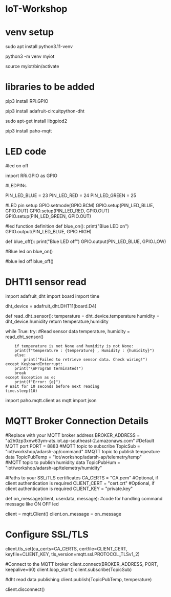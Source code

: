 # IoT-Workshop

# venv setup

sudo apt install python3.11-venv

python3 -m venv myiot

source myiot/bin/activate

# libraries to be added
pip3 install RPi.GPIO

pip3 install adafruit-circuitpython-dht

sudo apt-get install libgpiod2

pip3 install paho-mqtt

# LED code
#led on off

import RRi.GPIO as GPIO

#LEDPINs

PIN_LED_BLUE = 23
PIN_LED_RED = 24
PIN_LED_GREEN = 25

#LED pin setup
GPIO.setmode(GPIO.BCM)
GPIO.setup(PIN_LED_BLUE, GPIO.OUT)
GPIO.setup(PIN_LED_RED, GPIO.OUT)
GPIO.setup(PIN_LED_GREEN, GPIO.OUT)

#led function definition
def blue_on():
    print("Blue LED on")
    GPIO.output(PIN_LED_BLUE, GPIO.HIGH)

def blue_off():
    print("Blue LED off")
    GPIO.output(PIN_LED_BLUE, GPIO.LOW)
    
#Blue led on
blue_on()

#blue led off
blue_off()


# DHT11 sensor read
import adafruit_dht
import board
import time

dht_device = adafruit_dht.DHT11(board.D4)

def read_dht_sensor():
	temperature = dht_device.temperature
	humidity = dht_device.humidity
  return temperature,humidity
  
while True:
    try:
        #Read sensor data
        temperature, humidity = read_dht_sensor()

        if temperature is not None and humidity is not None:
        print(f"temperature : {temperature} , Humidity : {humidity}")  
        else:
            print("Failed to retrieve sensor data. Check wiring!")   
    except KeyboardInterrupt:
        print("\nProgram terminated!")
        break  
    except Exception as e:
        print(f"Error: {e}")
    # Wait for 10 seconds before next reading
    time.sleep(10)

import paho.mqtt.client as mqtt
import json

# MQTT Broker Connection Details
#Replace with your MQTT broker address
BROKER_ADDRESS = "a2h0zp3xnw63ym-ats.iot.ap-southeast-2.amazonaws.com" 
#Default MQTT port 
PORT = 8883
#MQTT topic to subscribe
TopicSub = "iot/workshop/adarsh-ap/command" 
#MQTT topic to publish tempeature data
TopicPubTemp = "iot/workshop/adarsh-ap/telemetry/temp"  
#MQTT topic to publish humidity data
TopicPubHum = "iot/workshop/adarsh-ap/telemetry/humidity"

#Paths to your SSL/TLS certificates
CA_CERTS = "CA.pem"
#Optional, if client authentication is required
CLIENT_CERT = "cert.crt"
#Optional, if client authentication is required
CLIENT_KEY = "private.key"


def on_message(client, userdata, message):
    #code for handling command message like ON OFF led 

client = mqtt.Client()
client.on_message = on_message

# Configure SSL/TLS
client.tls_set(ca_certs=CA_CERTS,
               certfile=CLIENT_CERT,
               keyfile=CLIENT_KEY,
               tls_version=mqtt.ssl.PROTOCOL_TLSv1_2)


#Connect to the MQTT broker
client.connect(BROKER_ADDRESS, PORT, keepalive=60)
client.loop_start()
client.subscribe(TopicSub)

#dht read data publishing
client.publish(TopicPubTemp, temperature)

client.disconnect()
